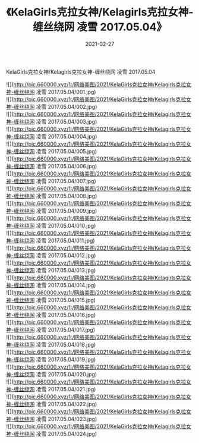 ﻿---
layout: post
title:  《KelaGirls克拉女神/Kelagirls克拉女神-缠丝绕网 凌雪 2017.05.04》
date:   2021-02-27
img: http://pic.660000.xyz/1:/网络美图/2021/KelaGirls克拉女神/Kelagirls克拉女神-缠丝绕网 凌雪 2017.05.04/000.jpg
categories: [美女, 清纯, 唯美]
---

KelaGirls克拉女神/Kelagirls克拉女神-缠丝绕网 凌雪 2017.05.04

 ![](http://pic.660000.xyz/1:/网络美图/2021/KelaGirls克拉女神/Kelagirls克拉女神-缠丝绕网 凌雪 2017.05.04/001.jpg) <br>![](http://pic.660000.xyz/1:/网络美图/2021/KelaGirls克拉女神/Kelagirls克拉女神-缠丝绕网 凌雪 2017.05.04/002.jpg) <br>![](http://pic.660000.xyz/1:/网络美图/2021/KelaGirls克拉女神/Kelagirls克拉女神-缠丝绕网 凌雪 2017.05.04/003.jpg) <br>![](http://pic.660000.xyz/1:/网络美图/2021/KelaGirls克拉女神/Kelagirls克拉女神-缠丝绕网 凌雪 2017.05.04/004.jpg) <br>![](http://pic.660000.xyz/1:/网络美图/2021/KelaGirls克拉女神/Kelagirls克拉女神-缠丝绕网 凌雪 2017.05.04/005.jpg) <br>![](http://pic.660000.xyz/1:/网络美图/2021/KelaGirls克拉女神/Kelagirls克拉女神-缠丝绕网 凌雪 2017.05.04/006.jpg) <br>![](http://pic.660000.xyz/1:/网络美图/2021/KelaGirls克拉女神/Kelagirls克拉女神-缠丝绕网 凌雪 2017.05.04/007.jpg) <br>![](http://pic.660000.xyz/1:/网络美图/2021/KelaGirls克拉女神/Kelagirls克拉女神-缠丝绕网 凌雪 2017.05.04/008.jpg) <br>![](http://pic.660000.xyz/1:/网络美图/2021/KelaGirls克拉女神/Kelagirls克拉女神-缠丝绕网 凌雪 2017.05.04/009.jpg) <br>![](http://pic.660000.xyz/1:/网络美图/2021/KelaGirls克拉女神/Kelagirls克拉女神-缠丝绕网 凌雪 2017.05.04/010.jpg) <br>![](http://pic.660000.xyz/1:/网络美图/2021/KelaGirls克拉女神/Kelagirls克拉女神-缠丝绕网 凌雪 2017.05.04/011.jpg) <br>![](http://pic.660000.xyz/1:/网络美图/2021/KelaGirls克拉女神/Kelagirls克拉女神-缠丝绕网 凌雪 2017.05.04/012.jpg) <br>![](http://pic.660000.xyz/1:/网络美图/2021/KelaGirls克拉女神/Kelagirls克拉女神-缠丝绕网 凌雪 2017.05.04/013.jpg) <br>![](http://pic.660000.xyz/1:/网络美图/2021/KelaGirls克拉女神/Kelagirls克拉女神-缠丝绕网 凌雪 2017.05.04/014.jpg) <br>![](http://pic.660000.xyz/1:/网络美图/2021/KelaGirls克拉女神/Kelagirls克拉女神-缠丝绕网 凌雪 2017.05.04/015.jpg) <br>![](http://pic.660000.xyz/1:/网络美图/2021/KelaGirls克拉女神/Kelagirls克拉女神-缠丝绕网 凌雪 2017.05.04/016.jpg) <br>![](http://pic.660000.xyz/1:/网络美图/2021/KelaGirls克拉女神/Kelagirls克拉女神-缠丝绕网 凌雪 2017.05.04/017.jpg) <br>![](http://pic.660000.xyz/1:/网络美图/2021/KelaGirls克拉女神/Kelagirls克拉女神-缠丝绕网 凌雪 2017.05.04/018.jpg) <br>![](http://pic.660000.xyz/1:/网络美图/2021/KelaGirls克拉女神/Kelagirls克拉女神-缠丝绕网 凌雪 2017.05.04/019.jpg) <br>![](http://pic.660000.xyz/1:/网络美图/2021/KelaGirls克拉女神/Kelagirls克拉女神-缠丝绕网 凌雪 2017.05.04/020.jpg) <br>![](http://pic.660000.xyz/1:/网络美图/2021/KelaGirls克拉女神/Kelagirls克拉女神-缠丝绕网 凌雪 2017.05.04/021.jpg) <br>![](http://pic.660000.xyz/1:/网络美图/2021/KelaGirls克拉女神/Kelagirls克拉女神-缠丝绕网 凌雪 2017.05.04/022.jpg) <br>![](http://pic.660000.xyz/1:/网络美图/2021/KelaGirls克拉女神/Kelagirls克拉女神-缠丝绕网 凌雪 2017.05.04/023.jpg) <br>![](http://pic.660000.xyz/1:/网络美图/2021/KelaGirls克拉女神/Kelagirls克拉女神-缠丝绕网 凌雪 2017.05.04/024.jpg) <br>